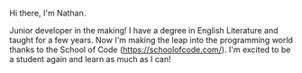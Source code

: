 Hi there, I'm Nathan.

Junior developer in the making! I have a degree in English Literature and taught for a few years. Now I'm making the leap into the programming world thanks to the School of Code (https://schoolofcode.com/). I'm excited to be a student again and learn as much as I can!
